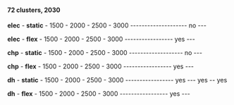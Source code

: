 

#### 72 clusters, 2030

__elec__  -  __static__  -  1500  -  2000  -  2500  -  3000
--------------------  no ---    

__elec__  -  __flex__  -  1500  -  2000  -  2500  -  3000
-----------------  yes ---   

__chp__  -  __static__  -  1500  -  2000  -  2500  -  3000
-------------------  no ---   

__chp__  -  __flex__  -  1500  -  2000  -  2500  -  3000
-----------------  yes ---   

__dh__  -  __static__  -  1500  -  2000  -  2500  -  3000
-----------------  yes ---  yes -- yes   

__dh__  -  __flex__  -  1500  -  2000  -  2500  -  3000
-----------------  yes ---   